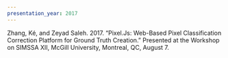 ```yaml
---
presentation_year: 2017
---
```

Zhang, Ké, and Zeyad Saleh. 2017. “Pixel.Js: Web-Based Pixel Classification Correction Platform for Ground Truth Creation.” Presented at the Workshop on SIMSSA XII, McGill University, Montreal, QC, August 7.
